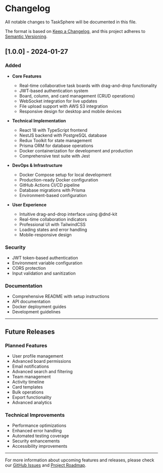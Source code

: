 # Changelog

All notable changes to TaskSphere will be documented in this file.

The format is based on [Keep a Changelog](https://keepachangelog.com/en/1.0.0/),
and this project adheres to [Semantic Versioning](https://semver.org/spec/v2.0.0.html).

## [1.0.0] - 2024-01-27

### Added
- **Core Features**
  - Real-time collaborative task boards with drag-and-drop functionality
  - JWT-based authentication system
  - Board, column, and card management (CRUD operations)
  - WebSocket integration for live updates
  - File upload support with AWS S3 integration
  - Responsive design for desktop and mobile devices

- **Technical Implementation**
  - React 18 with TypeScript frontend
  - NestJS backend with PostgreSQL database
  - Redux Toolkit for state management
  - Prisma ORM for database operations
  - Docker containerization for development and production
  - Comprehensive test suite with Jest

- **DevOps & Infrastructure**
  - Docker Compose setup for local development
  - Production-ready Docker configuration
  - GitHub Actions CI/CD pipeline
  - Database migrations with Prisma
  - Environment-based configuration

- **User Experience**
  - Intuitive drag-and-drop interface using @dnd-kit
  - Real-time collaboration indicators
  - Professional UI with TailwindCSS
  - Loading states and error handling
  - Mobile-responsive design

### Security
- JWT token-based authentication
- Environment variable configuration
- CORS protection
- Input validation and sanitization

### Documentation
- Comprehensive README with setup instructions
- API documentation
- Docker deployment guides
- Development guidelines

---

## Future Releases

### Planned Features
- User profile management
- Advanced board permissions
- Email notifications
- Advanced search and filtering
- Team management
- Activity timeline
- Card templates
- Bulk operations
- Export functionality
- Advanced analytics

### Technical Improvements
- Performance optimizations
- Enhanced error handling
- Automated testing coverage
- Security enhancements
- Accessibility improvements

---

For more information about upcoming features and releases, please check our [GitHub Issues](https://github.com/your-username/tasksphere/issues) and [Project Roadmap](https://github.com/your-username/tasksphere/projects).